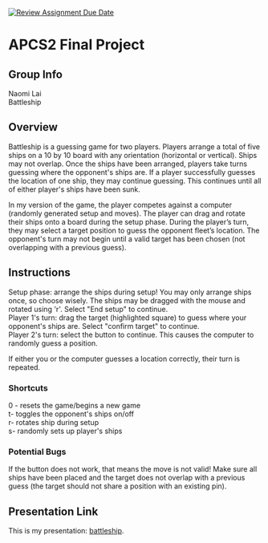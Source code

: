 [![Review Assignment Due Date](https://classroom.github.com/assets/deadline-readme-button-24ddc0f5d75046c5622901739e7c5dd533143b0c8e959d652212380cedb1ea36.svg)](https://classroom.github.com/a/syDSSnTt)
# APCS2 Final Project
## Group Info
Naomi Lai\
Battleship
## Overview
Battleship is a guessing game for two players. Players arrange a total of five ships on a 10 by 10 board with any orientation (horizontal or vertical). Ships may not overlap. Once the ships have been arranged, players take turns guessing where the opponent's ships are. If a player successfully guesses the location of one ship, they may continue guessing. This continues until all of either player's ships have been sunk.

In my version of the game, the player competes against a computer (randomly generated setup and moves). The player can drag and rotate their ships onto a board during the setup phase. During the player’s turn, they may select a target position to guess the opponent fleet’s location. The opponent's turn may not begin until a valid target has been chosen (not overlapping with a previous guess). 

## Instructions

Setup phase: arrange the ships during setup! You may only arrange ships once, so choose wisely. The ships may be dragged with the mouse and rotated using 'r'. Select "End setup" to continue.\
Player 1's turn: drag the target (highlighted square) to guess where your opponent's ships are. Select "confirm target" to continue.\
Player 2's turn: select the button to continue. This causes the computer to randomly guess a position.

If either you or the computer guesses a location correctly, their turn is repeated.

### Shortcuts
0 - resets the game/begins a new game\
t- toggles the opponent's ships on/off\
r- rotates ship during setup\
s- randomly sets up player's ships

### Potential Bugs
If the button does not work, that means the move is not valid! Make sure all ships have been placed and the target does not overlap with a previous guess (the target should not share a position with an existing pin).

## Presentation Link
This is my presentation: [battleship](https://drive.google.com/file/d/1kKMmbx0ex4Xkh77gCbiSl7HosK5ne9fH/view?usp=sharing).

